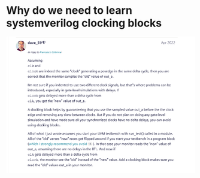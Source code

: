 # Why do we need to learn systemverilog clocking blocks  #
![clocking blocks neccessity](/figures/dave_rich_refer_clocking_blocks_necessity.png)
